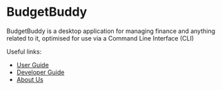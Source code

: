 # BudgetBuddy

BudgetBuddy is a desktop application for managing finance and anything related to it, optimised for
use via a Command Line Interface (CLI)

Useful links:
* [User Guide](UserGuide.md)
* [Developer Guide](DeveloperGuide.md)
* [About Us](AboutUs.md)
